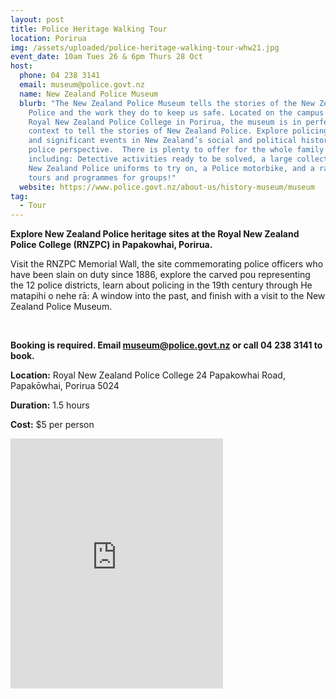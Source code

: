 ```yaml
---
layout: post
title: Police Heritage Walking Tour
location: Porirua
img: /assets/uploaded/police-heritage-walking-tour-whw21.jpg
event_date: 10am Tues 26 & 6pm Thurs 28 Oct
host:
  phone: 04 238 3141
  email: museum@police.govt.nz
  name: New Zealand Police Museum
  blurb: "The New Zealand Police Museum tells the stories of the New Zealand
    Police and the work they do to keep us safe. Located on the campus of the
    Royal New Zealand Police College in Porirua, the museum is in perfect
    context to tell the stories of New Zealand Police. Explore policing methods
    and significant events in New Zealand’s social and political history from a
    police perspective.  There is plenty to offer for the whole family
    including: Detective activities ready to be solved, a large collection of
    New Zealand Police uniforms to try on, a Police motorbike, and a range of
    tours and programmes for groups!"
  website: https://www.police.govt.nz/about-us/history-museum/museum
tag:
  - Tour
---
```

**Explore New Zealand Police heritage sites at the Royal New Zealand Police College (RNZPC) in Papakowhai, Porirua.** 

Visit the RNZPC Memorial Wall, the site commemorating police officers who have been slain on duty since 1886, explore the carved pou representing the 12 police districts, learn about policing in the 19th century through He matapihi o nehe rā: A window into the past, and finish with a visit to the New Zealand Police Museum.

<br>

**Booking is required. Email museum@police.govt.nz or call 04 238 3141 to book.**

**Location:** Royal New Zealand Police College 24 Papakowhai Road, Papakōwhai, Porirua 5024

**Duration:** 1.5 hours

**Cost:** $5 per person

<iframe src="https://www.facebook.com/plugins/page.php?href=https%3A%2F%2Fwww.facebook.com%2FNewZealandPoliceMuseum&tabs=timeline&width=340&height=400&small_header=false&adapt_container_width=true&hide_cover=false&show_facepile=true&appId" width="340" height="400" style="border:none;overflow:hidden" scrolling="no" frameborder="5" allowfullscreen="false" allow="autoplay; clipboard-write; encrypted-media; picture-in-picture; web-share"></iframe>